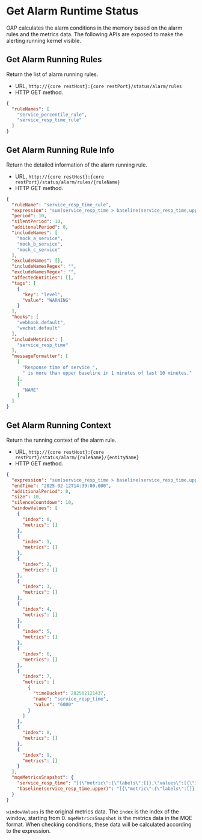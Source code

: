 # Get Alarm Runtime Status

OAP calculates the alarm conditions in the memory based on the alarm rules and the metrics data. 
The following APIs are exposed to make the alerting running kernel visible.

## Get Alarm Running Rules

Return the list of alarm running rules.

- URL, `http://{core restHost}:{core restPort}/status/alarm/rules`
- HTTP GET method.

```json
{
  "ruleNames": [
    "service_percentile_rule",
    "service_resp_time_rule"
  ]
}
```

## Get Alarm Running Rule Info

Return the detailed information of the alarm running rule.

- URL, `http://{core restHost}:{core restPort}/status/alarm/rules/{ruleName}`
- HTTP GET method.

```json
{
  "ruleName": "service_resp_time_rule",
  "expression": "sum(service_resp_time > baseline(service_resp_time,upper)) >= 1",
  "period": 10,
  "silentPeriod": 10,
  "additonalPeriod": 0,
  "includeNames": [
    "mock_a_service",
    "mock_b_service",
    "mock_c_service"
  ],
  "excludeNames": [],
  "includeNamesRegex": "",
  "excludeNamesRegex": "",
  "affectedEntities": [],
  "tags": [
    {
      "key": "level",
      "value": "WARNING"
    }
  ],
  "hooks": [
    "webhook.default",
    "wechat.default"
  ],
  "includeMetrics": [
    "service_resp_time"
  ],
  "messageFormatter": [
    [
      "Response time of service ",
      " is more than upper baseline in 1 minutes of last 10 minutes."
    ],
    [
      "NAME"
    ]
  ]
}
```

## Get Alarm Running Context

Return the running context of the alarm rule.

- URL, `http://{core restHost}:{core restPort}/status/alarm/{ruleName}/{entityName}`
- HTTP GET method.

```json
{
  "expression": "sum(service_resp_time > baseline(service_resp_time,upper)) >= 1",
  "endTime": "2025-02-12T14:39:00.000",
  "additionalPeriod": 0,
  "size": 10,
  "silenceCountdown": 10,
  "windowValues": [
    {
      "index": 0,
      "metrics": []
    },
    {
      "index": 1,
      "metrics": []
    },
    {
      "index": 2,
      "metrics": []
    },
    {
      "index": 3,
      "metrics": []
    },
    {
      "index": 4,
      "metrics": []
    },
    {
      "index": 5,
      "metrics": []
    },
    {
      "index": 6,
      "metrics": []
    },
    {
      "index": 7,
      "metrics": [
        {
          "timeBucket": 202502121437,
          "name": "service_resp_time",
          "value": "6000"
        }
      ]
    },
    {
      "index": 8,
      "metrics": []
    },
    {
      "index": 9,
      "metrics": []
    }
  ],
  "mqeMetricsSnapshot": {
    "service_resp_time": "[{\"metric\":{\"labels\":[]},\"values\":[{\"id\":\"202502121430\",\"doubleValue\":0.0,\"isEmptyValue\":true},{\"id\":\"202502121431\",\"doubleValue\":0.0,\"isEmptyValue\":true},{\"id\":\"202502121432\",\"doubleValue\":0.0,\"isEmptyValue\":true},{\"id\":\"202502121433\",\"doubleValue\":0.0,\"isEmptyValue\":true},{\"id\":\"202502121434\",\"doubleValue\":0.0,\"isEmptyValue\":true},{\"id\":\"202502121435\",\"doubleValue\":0.0,\"isEmptyValue\":true},{\"id\":\"202502121436\",\"doubleValue\":0.0,\"isEmptyValue\":true},{\"id\":\"202502121437\",\"doubleValue\":6000.0,\"isEmptyValue\":false},{\"id\":\"202502121438\",\"doubleValue\":0.0,\"isEmptyValue\":true},{\"id\":\"202502121439\",\"doubleValue\":0.0,\"isEmptyValue\":true}]}]",
    "baseline(service_resp_time,upper)": "[{\"metric\":{\"labels\":[]},\"values\":[{\"id\":\"202502121430\",\"doubleValue\":10.0,\"isEmptyValue\":false},{\"id\":\"202502121431\",\"doubleValue\":10.0,\"isEmptyValue\":false},{\"id\":\"202502121432\",\"doubleValue\":10.0,\"isEmptyValue\":false},{\"id\":\"202502121433\",\"doubleValue\":10.0,\"isEmptyValue\":false},{\"id\":\"202502121434\",\"doubleValue\":10.0,\"isEmptyValue\":false},{\"id\":\"202502121435\",\"doubleValue\":10.0,\"isEmptyValue\":false},{\"id\":\"202502121436\",\"doubleValue\":10.0,\"isEmptyValue\":false},{\"id\":\"202502121437\",\"doubleValue\":10.0,\"isEmptyValue\":false},{\"id\":\"202502121438\",\"doubleValue\":10.0,\"isEmptyValue\":false},{\"id\":\"202502121439\",\"doubleValue\":10.0,\"isEmptyValue\":false}]}]"
  }
}
```

`windowValues` is the original metrics data. The `index` is the index of the window, starting from 0.
`mqeMetricsSnapshot` is the metrics data in the MQE format. When checking conditions, these data will be calculated according to the expression.
